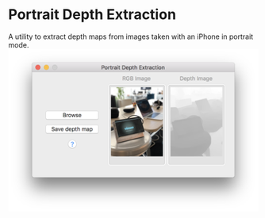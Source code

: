 # Portrait Depth Extraction
A utility to extract depth maps from images taken with an iPhone in portrait mode.
![Screenshot of the app](https://github.com/juniorxsound/Portrait-Depth-Extraction/blob/master/Docs/screenshot.png)
